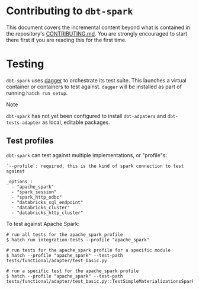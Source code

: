 # Contributing to `dbt-spark`

This document covers the incremental content beyond what is contained in the repository's [CONTRIBUTING.md](/CONTRIBUTING.md).
You are strongly encouraged to start there first if you are reading this for the first time.

# Testing

`dbt-spark` uses [dagger](https://dagger.io/) to orchestrate its test suite.
This launches a virtual container or containers to test against.
`dagger` will be installed as part of running `hatch run setup`.

> [!NOTE]
> `dbt-spark` has not yet been configured to install `dbt-adpaters` and `dbt-tests-adapter` as local, editable packages.

## Test profiles

`dbt-spark` can test against multiple implementations, or "profile"s:

```
`--profile`: required, this is the kind of spark connection to test against

_options_:
  - "apache_spark"
  - "spark_session"
  - "spark_http_odbc"
  - "databricks_sql_endpoint"
  - "databricks_cluster"
  - "databricks_http_cluster"
```

To test against Apache Spark:

```shell
# run all tests for the apache_spark profile
$ hatch run integration-tests --profile "apache_spark"

# run tests for the apache_spark profile for a specific module
$ hatch --profile "apache_spark" --test-path tests/functional/adapter/test_basic.py

# run a specific test for the apache_spark profile
$ hatch --profile "apache_spark" --test-path tests/functional/adapter/test_basic.py::TestSimpleMaterializationsSpark::test_base
```
